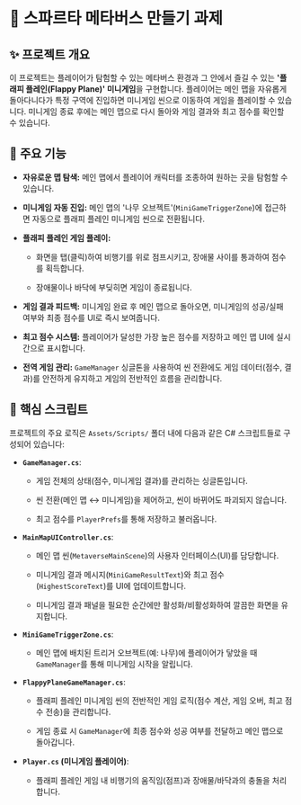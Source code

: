 # 🚀 스파르타 메타버스 만들기 과제

## ✨ 프로젝트 개요

이 프로젝트는 플레이어가 탐험할 수 있는 메타버스 환경과 그 안에서 즐길 수 있는 **'플래피 플레인(Flappy Plane)' 미니게임**을 구현합니다. 플레이어는 메인 맵을 자유롭게 돌아다니다가 특정 구역에 진입하면 미니게임 씬으로 이동하여 게임을 플레이할 수 있습니다. 미니게임 종료 후에는 메인 맵으로 다시 돌아와 게임 결과와 최고 점수를 확인할 수 있습니다.

## 🌟 주요 기능

-   **자유로운 맵 탐색:** 메인 맵에서 플레이어 캐릭터를 조종하여 원하는 곳을 탐험할 수 있습니다.
    
-   **미니게임 자동 진입:** 메인 맵의 '나무 오브젝트'(`MiniGameTriggerZone`)에 접근하면 자동으로 플래피 플레인 미니게임 씬으로 전환됩니다.
    
-   **플래피 플레인 게임 플레이:**
    
    -   화면을 탭(클릭)하여 비행기를 위로 점프시키고,  장애물 사이를 통과하여 점수를 획득합니다.
        
    -   장애물이나 바닥에 부딪히면 게임이 종료됩니다.
        
-   **게임 결과 피드백:** 미니게임 완료 후 메인 맵으로 돌아오면, 미니게임의 성공/실패 여부와 최종 점수를 UI로 즉시 보여줍니다.
    
-   **최고 점수 시스템:** 플레이어가 달성한 가장 높은 점수를 저장하고 메인 맵 UI에 실시간으로 표시합니다.
    
-   **전역 게임 관리:** `GameManager` 싱글톤을 사용하여 씬 전환에도 게임 데이터(점수, 결과)를 안전하게 유지하고 게임의 전반적인 흐름을 관리합니다.
    
    

## 📁 핵심 스크립트

프로젝트의 주요 로직은 `Assets/Scripts/` 폴더 내에 다음과 같은 C# 스크립트들로 구성되어 있습니다:

-   **`GameManager.cs`**:
    
    -   게임 전체의 상태(점수, 미니게임 결과)를 관리하는 싱글톤입니다.
        
    -   씬 전환(메인 맵 ↔ 미니게임)을 제어하고, 씬이 바뀌어도 파괴되지 않습니다.
        
    -   최고 점수를 `PlayerPrefs`를 통해 저장하고 불러옵니다.
        
-   **`MainMapUIController.cs`**:
    
    -   메인 맵 씬(`MetaverseMainScene`)의 사용자 인터페이스(UI)를 담당합니다.
        
    -   미니게임 결과 메시지(`MiniGameResultText`)와 최고 점수(`HighestScoreText`)를 UI에 업데이트합니다.
        
    -   미니게임 결과 패널을 필요한 순간에만 활성화/비활성화하여 깔끔한 화면을 유지합니다.
        
-   **`MiniGameTriggerZone.cs`**:
    
    -   메인 맵에 배치된 트리거 오브젝트(예: 나무)에 플레이어가 닿았을 때 `GameManager`를 통해 미니게임 시작을 알립니다.
        
-   **`FlappyPlaneGameManager.cs`**:
    
    -   플래피 플레인 미니게임 씬의 전반적인 게임 로직(점수 계산, 게임 오버, 최고 점수 전송)을 관리합니다.
        
    -   게임 종료 시 `GameManager`에 최종 점수와 성공 여부를 전달하고 메인 맵으로 돌아갑니다.
        
-   **`Player.cs` (미니게임 플레이어)**:
    
    -   플래피 플레인 게임 내 비행기의 움직임(점프)과 장애물/바닥과의 충돌을 처리합니다.
